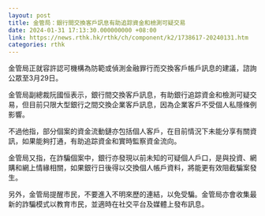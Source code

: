 ```yaml
---
layout: post
title: 金管局：銀行間交換客戶訊息有助追踪資金和檢測可疑交易
date: 2024-01-31 17:13:30.000000000 +08:00
link: https://news.rthk.hk/rthk/ch/component/k2/1738617-20240131.htm
categories: rthk
---
```


金管局正就容許認可機構為防範或偵測金融罪行而交換客戶帳戶訊息的建議，諮詢公眾至3月29日。

金管局副總裁阮國恒表示，銀行間交換客戶訊息，有助銀行追踪資金和檢測可疑交易，但目前只限大型銀行之間交換企業客戶訊息，因為企業客戶不受個人私隱條例影響。

不過他指，部分個案的資金流動鏈亦包括個人客戶，在目前情況下未能分享有關資訊，如果能夠打通，有助追踪資金和實時監察資金流向。

金管局又指，在詐騙個案中，銀行亦發現以前未知的可疑個人戶口，是與投資、網購和網上情緣相關，如果銀行日後得以交換個人帳戶資料，將能更有效阻截騙案發生。

另外，金管局提醒市民，不要進入不明來歷的連結，以免受騙。金管局亦會收集最新的詐騙模式以教育市民，並適時在社交平台及媒體上發布訊息。
